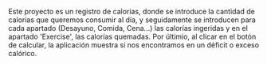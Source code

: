 Este proyecto es un registro de calorias, donde se introduce la cantidad de calorias que queremos 
consumir al día, y seguidamente se introducen para cada apartado (Desayuno, Comida, Cena...) las calorías ingeridas
y en el apartado 'Exercise', las calorías quemadas.
Por últimio, al clicar en el botón de calcular, la aplicación muestra si nos encontramos en un déficit o exceso 
calórico.
